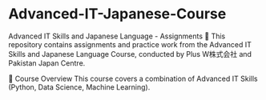 # Advanced-IT-Japanese-Course
Advanced IT Skills and Japanese Language - Assignments 🚀 This repository contains assignments and practice work from the Advanced IT Skills and Japanese Language Course, conducted by Plus W株式会社 and Pakistan Japan Centre.

📌 Course Overview This course covers a combination of Advanced IT Skills (Python, Data Science, Machine Learning).
